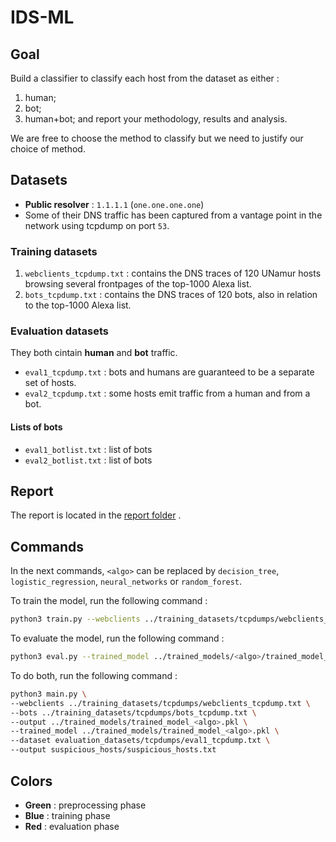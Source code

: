 # IDS-ML

## Goal

Build a classifier to classify each host from the dataset as either : 
1) human; 
2) bot;
3) human+bot; 
and report your methodology, results and analysis.

We are free to choose the method to classify but we need to justify our choice of method.

## Datasets

- **Public resolver** : `1.1.1.1` (`one.one.one.one`)
- Some of their DNS traffic has been captured from a vantage point in the network using tcpdump on port `53`.

### Training datasets

1) `webclients_tcpdump.txt` : contains the DNS traces of 120 UNamur hosts browsing several frontpages of the top-1000 Alexa list.
2) `bots_tcpdump.txt` : contains the DNS traces of 120 bots, also in relation to the top-1000 Alexa list.

### Evaluation datasets

They both cintain **human** and **bot** traffic.

- `eval1_tcpdump.txt` : bots and humans are guaranteed to be a separate set of hosts. 
- `eval2_tcpdump.txt` : some hosts emit traffic from a human and from a bot.

#### Lists of bots

- `eval1_botlist.txt` : list of bots
- `eval2_botlist.txt` : list of bots


## Report

The report is located in the [report folder](report/IDS_ML_LUYCKX_BOUHNINE.pdf) .

## Commands

In the next commands, `<algo>` can be replaced by `decision_tree`, `logistic_regression`, `neural_networks` or `random_forest`.

To train the model, run the following command :

```bash
python3 train.py --webclients ../training_datasets/tcpdumps/webclients_tcpdump.txt --bots ../training_datasets/tcpdumps/bots_tcpdump.txt --output ../trained_models/<algo>/trained_model_<algo>.pkl
```

To evaluate the model, run the following command :

```bash
python3 eval.py --trained_model ../trained_models/<algo>/trained_model_<algo>.pkl --dataset evaluation_datasets/tcpdumps/eval1_tcpdump.txt --output suspicious_hosts/suspicious_hosts.txt
```

To do both, run the following command :

```bash
python3 main.py \
--webclients ../training_datasets/tcpdumps/webclients_tcpdump.txt \
--bots ../training_datasets/tcpdumps/bots_tcpdump.txt \
--output ../trained_models/trained_model_<algo>.pkl \
--trained_model ../trained_models/trained_model_<algo>.pkl \
--dataset evaluation_datasets/tcpdumps/eval1_tcpdump.txt \
--output suspicious_hosts/suspicious_hosts.txt 
```



## Colors

- **Green** : preprocessing phase
- **Blue** : training phase
- **Red** : evaluation phase